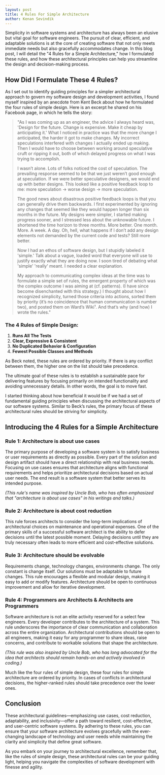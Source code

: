 ```yaml
---
layout: post
title: 4 Rules For Simple Architecture
author: Kenan Sevindik
---
```


Simplicity in software systems and architecture has always been an elusive but vital goal for software engineers. 
The pursuit of clear, efficient, and adaptable solutions is at the core of creating software that not only meets 
immediate needs but also gracefully accommodates change. In this blog post, I will detail the "4 Rules for a Simple 
Architecture," how I formulated these rules, and how these architectural principles can help you streamline the design 
and decision-making process.

## How Did I Formulate These 4 Rules?

As I set out to identify guiding principles for a simpler architectural approach to govern my software design and 
development activities, I found myself inspired by an anecdote from Kent Beck about how he formulated the four rules of 
simple design. Here is an excerpt he shared on his Facebook page, in which he tells the story:

> "As I was coming up as an engineer, the advice I always heard was, 'Design for the future. Change is expensive. Make 
> it cheap by anticipating it.' What I noticed in practice was that the more change I anticipated, the harder it got to 
> make changes. My incorrect speculations interfered with changes I actually ended up making. Then I would have to choose 
> between working around speculative cruft or ripping it out, both of which delayed progress on what I was trying to 
> accomplish.
>
> I wasn’t alone. Lots of folks noticed the cost of speculation. The prevailing response seemed to be that we just 
> weren’t good enough at speculation. If we were better speculative designers, we would end up with better designs. 
> This looked like a positive feedback loop to me: more speculation -> worse design -> more speculation.
>
> The good news about disastrous positive feedback loops is that you can generally drive them backwards. I first 
> experimented by ignoring any changes that seemed like they would happen longer than six months in the future. My 
> designs were simpler, I started making progress sooner, and I stressed less about the unknowable future. I shortened 
> the time horizon to three months. More better. One month. More. A week. A day. Oh, hell, what happens if I don’t add 
> any design elements not demanded by the current code and tests? Still more better.
>
> Now I had an ethos of software design, but I stupidly labeled it 'simple.' Talk about a vague, loaded word that 
> everyone will use to justify exactly what they are doing now. I soon tired of debating what 'simple' 'really' meant. 
> I needed a clear explanation.
>
> My approach to communicating complex ideas at the time was to formulate a simple set of rules, the emergent property 
> of which was the complex outcome I was aiming at (cf. patterns). (I have since become disenchanted with this strategy.) 
> I thought about how I recognized simplicity, turned those criteria into actions, sorted them by priority (it’s no 
> coincidence that human communication is number two), and posted them on Ward’s Wiki¹. And that’s why (and how) I wrote
> the rules."

### The 4 Rules of Simple Design:

1. **Runs All The Tests**
2. **Clear, Expressive & Consistent**
3. **No Duplicated Behavior & Configuration**
4. **Fewest Possible Classes and Methods**

As Beck noted, these rules are ordered by priority. If there is any conflict between them, the higher one on the list 
should take precedence.

The ultimate goal of these rules is to establish a sustainable pace for delivering features by focusing primarily on 
intended functionality and avoiding unnecessary details. In other words, the goal is to move fast.

I started thinking about how beneficial it would be if we had a set of fundamental guiding principles when discussing 
the architectural aspects of our software systems. Similar to Beck’s rules, the primary focus of these architectural 
rules should be striving for simplicity.

## Introducing the 4 Rules for a Simple Architecture

### **Rule 1: Architecture is about use cases**

The primary purpose of developing a software system is to satisfy business or user requirements as directly as possible. 
Every part of the solution and design artifact should have a direct relationship with real business needs. Focusing on 
use cases ensures that architecture aligns with functional requirements and helps prioritize architectural decisions 
based on actual user needs. The end result is a software system that better serves its intended purpose.

_(This rule's name was inspired by Uncle Bob, who has often emphasized that "architecture is about use cases" in his 
writings and talks.)_

### **Rule 2: Architecture is about cost reduction**

This rule forces architects to consider the long-term implications of architectural choices on maintenance and operational 
expenses. One of the primary skills of a successful software architect is the ability to defer decisions until the latest 
possible moment. Delaying decisions until they are truly necessary often leads to more efficient and cost-effective solutions.

### **Rule 3: Architecture should be evolvable**

Requirements change, technology changes, environments change. The only constant is change itself. Our solutions must be 
adaptable to future changes. This rule encourages a flexible and modular design, making it easy to add or modify features. 
Architecture should be open to continuous improvement and allow for iterative development.

### **Rule 4: Programmers are Architects & Architects are Programmers**

Software architecture is not an elite activity reserved for a select few engineers. Every developer contributes to the 
architecture of a system. This rule underscores the importance of clear communication and collaboration across the entire 
organization. Architectural contributions should be open to all engineers, making it easy for any programmer to share 
ideas, raise concerns, and contribute to workable solutions that shape the architecture.

_(This rule was also inspired by Uncle Bob, who has long advocated for the idea that architects should remain hands-on 
and actively involved in coding.)_

Much like the four rules of simple design, these four rules for simple architecture are ordered by priority. In cases of 
conflicts in architectural decisions, the higher-ranked rules should take precedence over the lower ones.

## Conclusion

These architectural guidelines—emphasizing use cases, cost reduction, adaptability, and inclusivity—offer a path toward 
resilient, cost-effective, and user-centric software systems. By adhering to these rules, you can ensure that your 
software architecture evolves gracefully with the ever-changing landscape of technology and user needs while maintaining 
the clarity and simplicity that define great software.

As you embark on your journey to architectural excellence, remember that, like the rules of simple design, these 
architectural rules can be your guiding light, helping you navigate the complexities of software development with finesse 
and agility.

